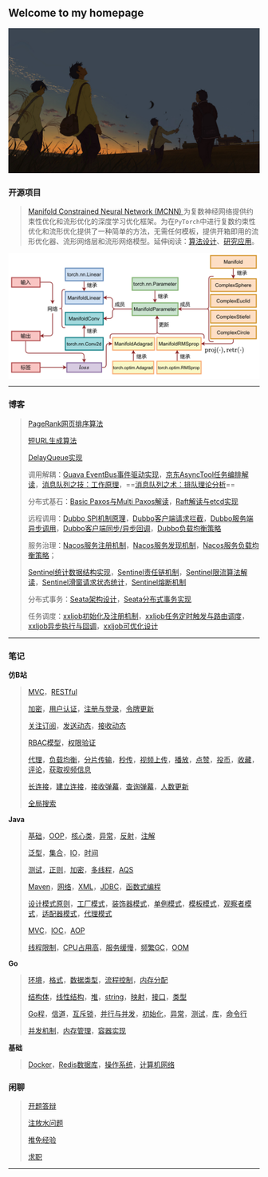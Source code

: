 ## Welcome to my homepage

<img src="./blog/assets/0.jpg" alt="0" style="zoom:67%;" />

### 开源项目

> [Manifold Constrained Neural Network (MCNN) ](https://github.com/HuangQiang97/mcnn)为复数神经网络提供约束性优化和流形优化的深度学习优化框架。为在`PyTorch`中进行复数约束性优化和流形优化提供了一种简单的方法，无需任何模板，提供开箱即用的流形优化器、流形网络层和流形网络模型。延伸阅读：[算法设计](./blog/mcnn_framework.html)、[研究应用](./blog/mcnn_beamtraining.html)。

<center><img src="./blog/assets/2023_07_12.png" width = "600" alt="图片名称" align=center /></center>

---

### 博客

> [PageRank网页排序算法](./blog/rangerank.html)
>
> [短URL生成算法](./blog/short-url-generator.html)
>
> [DelayQueue实现](./blog/DelayQueue实现.html)
>
> 调用解耦：[Guava EventBus事件驱动实现](./blog/EventBus.html)，[京东AsyncTool任务编排解读](./blog/async-tools.html)，[消息队列之技：工作原理](./blog/MQ.html)，==[消息队列之术：排队理论分析](./blog/消息队列中的排队理论.html)==
>
> 分布式基石：[Basic Paxos与Multi Paxos解读](./blog/paxos.html)，[Raft解读与etcd实现](./blog/raft.html)
>
> 远程调用：[Dubbo SPI机制原理](./blog/dubbo.html#%E6%9C%8D%E5%8A%A1%E5%8A%A0%E8%BD%BD%E6%9C%BA%E5%88%B6)，[Dubbo客户端请求拦截](./blog/dubbo.html#%E5%AE%A2%E6%88%B7%E7%AB%AF%E6%9C%8D%E5%8A%A1%E8%AF%B7%E6%B1%82)，[Dubbo服务端异步调用](./blog/dubbo.html#%E6%9C%8D%E5%8A%A1%E7%AB%AF%E6%9C%8D%E5%8A%A1%E5%93%8D%E5%BA%94)，[Dubbo客户端同步/异步回调](./blog/dubbo.html#%E5%AE%A2%E6%88%B7%E7%AB%AF%E8%8E%B7%E5%8F%96%E7%BB%93%E6%9E%9C)，[Dubbo负载均衡策略](./blog/lb.html)
>
> 服务治理：[Nacos服务注册机制](./blog/Nacos.html#%E6%9C%8D%E5%8A%A1%E6%B3%A8%E5%86%8C%E6%9C%BA%E5%88%B6)，[Nacos服务发现机制](./blog/Nacos.html#%E6%9C%8D%E5%8A%A1%E5%8F%91%E7%8E%B0)，[Nacos服务负载均衡策略](./blog/Nacos.html#%E8%B4%9F%E8%BD%BD%E5%9D%87%E8%A1%A1)；
>
> [Sentinel统计数据结构实现](./blog/Sentinel.html#%E7%BB%9F%E8%AE%A1%E5%AE%9E%E7%8E%B0)，[Sentinel责任链机制](./blog/Sentinel.html#责任链初始化)，[Sentinel限流算法解读](./blog/Sentinel.html#%E9%99%90%E6%B5%81%E5%AE%9E%E7%8E%B0)，[Sentinel滑窗请求状态统计](./blog/Sentinel.html#%E7%BB%9F%E8%AE%A1%E5%AE%9E%E7%8E%B0)，[Sentinel熔断机制](./blog/Sentinel.html#%E7%86%94%E6%96%AD%E5%AE%9E%E7%8E%B0)
>
> 分布式事务：[Seata架构设计](./blog/Seata.html#%E6%A6%82%E8%BF%B0)，[Seata分布式事务实现](./blog/Seata.html#at%E5%AE%9E%E7%8E%B0)
>
> 任务调度：[xxljob初始化及注册机制](./blog/xxljob.html#%E6%A6%82%E8%BF%B0)，[xxljob任务定时触发与路由调度](./blog/xxljob.html#%E4%BB%BB%E5%8A%A1%E8%A7%A6%E5%8F%91)，[xxljob异步执行与回调](./blog/xxljob.html#%E4%BB%BB%E5%8A%A1%E6%89%A7%E8%A1%8C)，[xxljob可优化设计](./blog/xxljob.html#%E4%BC%98%E5%8C%96%E6%80%9D%E8%80%83)

---

### 笔记

**仿B站**


>[MVC](./arch/仿B站/仿B站0.html#mvc模式)，[RESTful](./arch/仿B站/仿B站0.html#restful)
>
>[加密](./arch/仿B站/仿B站1.html#加密)，[用户认证](./arch/仿B站/仿B站1.html#用户认证)，[注册与登录](./arch/仿B站/仿B站1.html#注册与登录)，[令牌更新](./arch/仿B站/仿B站1.html#更新access-token)
>
>[关注订阅](./arch/仿B站/仿B站2.html#关注订阅)，[发送动态](./arch/仿B站/仿B站2.html#发送动态)，[接收动态](./arch/仿B站/仿B站2.html#接收动态)
>
>[RBAC模型](./arch/仿B站/仿B站3.html#rbac模型)，[权限验证](./arch/仿B站/仿B站3.html#权限验证)
>
>[代理](./arch/仿B站/仿B站4.html#代理)，[负载均衡](./arch/仿B站/仿B站4.html#负载均衡)，[分片传输](./arch/仿B站/仿B站4.html#分片传输)，[秒传](./arch/仿B站/仿B站4.html#秒传)，[视频上传](./arch/仿B站/仿B站4.html#视频上传)，[播放](./arch/仿B站/仿B站4.html#视频播放)，[点赞](./arch/仿B站/仿B站4.html#点赞)，[投币](./arch/仿B站/仿B站4.html#投币)，[收藏](./arch/仿B站/仿B站4.html#收藏)，[评论](./arch/仿B站/仿B站4.html#评论)，[获取视频信息](./arch/仿B站/仿B站4.html#获取视频信息)
>
>[长连接](./arch/仿B站/仿B站5.html#长连接)，[建立连接](./arch/仿B站/仿B站5.html#连接建立)，[接收弹幕](./arch/仿B站/仿B站5.html#接收消息)，[查询弹幕](./arch/仿B站/仿B站5.html#查询弹幕)，[人数更新](./arch/仿B站/仿B站5.html#人数更新)
>
>[全局搜索](./arch/仿B站/仿B站6.html)


**Java**

>[基础](./lang/Java/Java0.html#入门)，[OOP](./lang/Java/Java0.html#oop)，[核心类](./lang/Java/Java0.html#核心类)，[异常](./lang/Java/Java0.html#异常处理)，[反射](./lang/Java/Java0.html#反射)，[注解](./lang/Java/Java0.html#注解)
>
>[泛型](./lang/Java/Java1.html#泛型)，[集合](./lang/Java/Java1.html#集合)，[IO](./lang/Java/Java1.html#io)，[时间](./lang/Java/Java1.html#时间)
>
>[测试](./lang/Java/Java2.html#测试)，[正则](./lang/Java/Java2.html#正则)，[加密](./lang/Java/Java2.html#加密)，[多线程](./lang/Java/Java3.html#多线程基础)，[AQS](./lang/Java/Java3.html#aqs)
>
>[Maven](./lang/Java/Java4.html#maven)，[网络](./lang/Java/Java4.html#网络)，[XML](./lang/Java/Java4.html#xml)，[JDBC](./lang/Java/Java4.html#jdbc)，[函数式编程](./lang/Java/Java4.html#函数式编程)
>
>[设计模式原则](./lang/Java/Java5.html#基础)，[工厂模式](./lang/Java/Java5.html#工厂模式)，[装饰器模式](./lang/Java/Java5.html#装饰器模式)，[单例模式](./lang/Java/Java5.html#单例模式)，[模板模式](./lang/Java/Java5.html#模板模式)，[观察者模式](./lang/Java/Java5.html#观察者模式)，[适配器模式](./lang/Java/Java5.html#适配器模式)，[代理模式](./lang/Java/Java5.html#代理模式)
>
>[MVC](./lang/Java/Java6.html##基础)，[IOC](./lang/Java/Java7.html#ioc)，[AOP](./lang/Java/Java7.html#aop)
>
>[线程限制](./lang/Java/Java10.html#线程数限制)，[CPU占用高](./lang/Java/Java10.html#cpu占用过高)，[服务缓慢](./lang/Java/Java10.html#服务缓慢)，[频繁GC](./lang/Java/Java10.html#频繁gc)，[OOM](./lang/Java/Java10.html#oom)

**Go**

> [环境](./lang/Go/part0.html#环境)，[格式](./lang/Go/part0.html#编写)，[数据类型](./lang/Go/part0.html#数据类型)，[流程控制](./lang/Go/part0.html#流程控制)，[内存分配](./lang/Go/part0.html#内存分配)
>
> [结构体](./lang/Go/part1.html#结构体)，[线性结构](./lang/Go/part1.html#线性结构)，[堆](./lang/Go/part1.html#堆)，[string](./lang/Go/part1.html#string)，[映射](./lang/Go/part1.html#映射)，[接口](./lang/Go/part1.html#接口)，[类型](./lang/Go/part1.html#类型)
>
> [Go程](./lang/Go/part2.html#go程)，[信道](./lang/Go/part2.html#信道)，[互斥锁](./lang/Go/part2.html#互斥锁)，[并行与并发](./lang/Go/part2.html#并行与并发)，[初始化](./lang/Go/part2.html#初始化)，[异常](./lang/Go/part2.html#异常)，[测试](./lang/Go/part2.html#测试)，[库](./lang/Go/part2.html#动态库与静态库)，[命令行](./lang/Go/part2.html#命令行参数)
>
> [并发机制](./lang/Go/part3-1.html)，[内存管理](./lang/Go/part3-2.html)，[容器实现](./lang/Go/part3-3.html)

**基础**

> [Docker](./basic/docker.html)，[Redis](./basic/redis.html)[数据库](./basic/redis.html)，[操作系统](./basic/操作系统.html)，[计算机网络](./basic/网络.html)

### 闲聊
>[开题答辩](./blog/2020_01_05.html)
>
>[注放水问题](./blog/2020_01_13.html)
>
>[推免经验](./blog/2020_02_08.html)
>
>[求职](./blog/2020_04_23.html)

---
